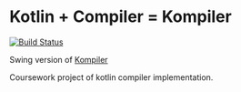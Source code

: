 # Kotlin + Compiler = Kompiler

[![Build Status](https://travis-ci.org/Mfungorn/kompiler-swing.svg?branch=master)](https://travis-ci.org/github/Mfungorn/kompiler-swing)

Swing version of [Kompiler](https://github.com/Mfungorn/kompiler)

Coursework project of kotlin compiler implementation.
